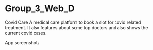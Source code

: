 # Group_3_Web_D

Covid Care
A medical care platform to book a slot for covid related treatment. It also features about some top doctors and also shows the current covid cases.

App screenshots
